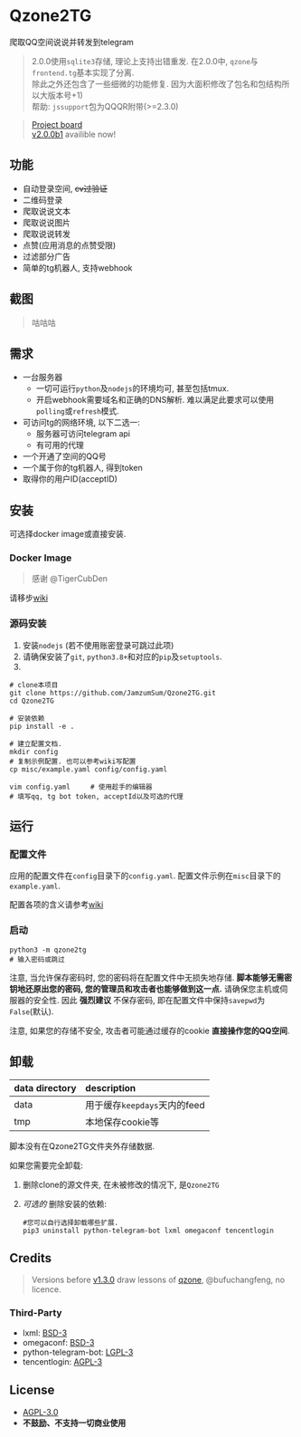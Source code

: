# Qzone2TG

爬取QQ空间说说并转发到telegram

> 2.0.0使用`sqlite3`存储, 理论上支持出错重发. 
> 在2.0.0中, `qzone`与`frontend.tg`基本实现了分离.</br>
> 除此之外还包含了一些细微的功能修复. 因为大面积修改了包名和包结构所以大版本号+1)</br>
> 帮助: `jssupport`包为QQQR附带(>=2.3.0)</br>

> [Project board](https://github.com/JamzumSum/Qzone2TG/projects/2)</br>
> [v2.0.0b1][4] availible now!</br>

## 功能

* 自动登录空间, ~~cv过验证~~
* 二维码登录
* 爬取说说文本
* 爬取说说图片
* 爬取说说转发
* 点赞(应用消息的点赞受限)
* 过滤部分广告
* 简单的tg机器人, 支持webhook

## 截图

> 咕咕咕

## 需求

* 一台服务器
  * 一切可运行`python`及`nodejs`的环境均可, 甚至包括tmux.
  * 开启webhook需要域名和正确的DNS解析. 难以满足此要求可以使用`polling`或`refresh`模式.
* 可访问tg的网络环境, 以下二选一:
  * 服务器可访问telegram api
  * 有可用的代理
* 一个开通了空间的QQ号
* 一个属于你的tg机器人, 得到token
* 取得你的用户ID(acceptID)

## 安装

可选择docker image或直接安装.

### Docker Image

> 感谢 @TigerCubDen 

请移步[wiki][5]

### 源码安装

1. 安装`nodejs` (若不使用账密登录可跳过此项)
2. 请确保安装了`git`, `python3.8+`和对应的`pip`及`setuptools`.
3. 

  ``` shell
  # clone本项目
  git clone https://github.com/JamzumSum/Qzone2TG.git
  cd Qzone2TG

  # 安装依赖
  pip install -e .

  # 建立配置文档. 
  mkdir config
  # 复制示例配置. 也可以参考wiki写配置
  cp misc/example.yaml config/config.yaml

  vim config.yaml     # 使用趁手的编辑器
  # 填写qq, tg bot token, acceptId以及可选的代理
  ```

## 运行

### 配置文件

应用的配置文件在`config`目录下的`config.yaml`. 配置文件示例在`misc`目录下的`example.yaml`.

配置各项的含义请参考[wiki][3]

### 启动

``` shell
python3 -m qzone2tg
# 输入密码或跳过
```

注意, 当允许保存密码时, 您的密码将在配置文件中无损失地存储. __脚本能够无需密钥地还原出您的密码, 您的管理员和攻击者也能够做到这一点.__ 请确保您主机或伺服器的安全性. 
因此 __强烈建议__ 不保存密码, 即在配置文件中保持`savepwd`为`False`(默认).

注意, 如果您的存储不安全, 攻击者可能通过缓存的cookie __直接操作您的QQ空间__. 

## 卸载

|data directory |description  |
|:--------------|:------------|
|data           |用于缓存`keepdays`天内的feed|
|tmp            |本地保存cookie等|

脚本没有在Qzone2TG文件夹外存储数据. 

如果您需要完全卸载:
1. 删除clone的源文件夹, 在未被修改的情况下, 是`Qzone2TG`
2. _可选的_  删除安装的依赖:

    ``` shell
    #您可以自行选择卸载哪些扩展.
    pip3 uninstall python-telegram-bot lxml omegaconf tencentlogin
    ```

## Credits

> Versions before [v1.3.0](https://github.com/JamzumSum/Qzone2TG/releases/tag/v1.3.0) draw lessons of [qzone](https://github.com/bufuchangfeng/qzone/blob/master/qzone_with_code.py), @bufuchangfeng, no licence.

### Third-Party

- lxml: [BSD-3](https://github.com/lxml/lxml/blob/master/LICENSE.txt)
- omegaconf: [BSD-3](https://github.com/omry/omegaconf/blob/master/LICENSE)
- python-telegram-bot: [LGPL-3](https://github.com/python-telegram-bot/python-telegram-bot/blob/master/LICENSE)
- tencentlogin: [AGPL-3](https://github.com/JamzumSum/QQQR/blob/master/LICENCE)

## License

- [AGPL-3.0](https://github.com/JamzumSum/Qzone2TG/blob/master/LICENSE)
- __不鼓励、不支持一切商业使用__

[1]: https://github.com/python-telegram-bot/python-telegram-bot/wiki/Working-Behind-a-Proxy "Working Behind a Proxy"
[2]: https://code.visualstudio.com/docs/python/environments#_environment-variable-definitions-file "Use of the PYTHONPATH variable"
[3]: https://github.com/JamzumSum/Qzone2TG/wiki/%E9%85%8D%E7%BD%AE%E6%96%87%E6%A1%A3 "配置文件"
[4]: https://github.com/JamzumSum/Qzone2TG/releases/tag/v2.0.0b1 "v2.0.0beta1"
[5]: https://github.com/JamzumSum/Qzone2TG/wiki/Docker%E9%83%A8%E7%BD%B2 "Docker部署"
